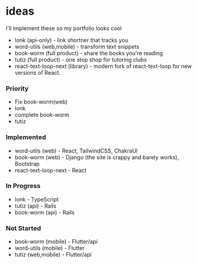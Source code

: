 # ideas
I'll implement these so my portfolio looks cool

- lonk (api-only) - link shortner that tracks you
- word-utils (web,mobile) - transform text snippets
- book-worm (full product) - share the books you're reading
- tutiz (full product) - one stop shop for tutoring clubs
- react-text-loop-next (library) - modern fork of react-text-loop for new versions of React.

### Priority
- Fix book-worm(web)
- lonk
- complete book-worm
- tutiz

### Implemented

- word-utils (web) - React, TailwindCSS, ChakraUI
- book-worm (web) - Django (the site is crappy and barely works), Bootstrap
- react-text-loop-next - React

### In Progress

- lonk - TypeScript
- tutiz (api) - Rails
- book-worm (api) - Rails

### Not Started

- book-worm (mobile) - Flutter/api
- word-utils (mobile) - Flutter
- tutiz (web,mobile) - Flutter/api

